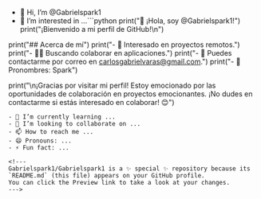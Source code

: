 - 👋 Hi, I’m @Gabrielspark1
- 👀 I’m interested in ...```python
print("👋 ¡Hola, soy @Gabrielspark1!")
print("¡Bienvenido a mi perfil de GitHub!\n")

print("## Acerca de mí")
print("- 👀 Interesado en proyectos remotos.")
print("- 👨‍💻 Buscando colaborar en aplicaciones.")
print("- 📧 Puedes contactarme por correo en carlosgabrielvaras@gmail.com.")
print("- 💬 Pronombres: Spark")

print("\n¡Gracias por visitar mi perfil! Estoy emocionado por las oportunidades de colaboración en proyectos emocionantes. ¡No dudes en contactarme si estás interesado en colaborar! 😊")
```
- 🌱 I’m currently learning ...
- 💞️ I’m looking to collaborate on ...
- 📫 How to reach me ...
- 😄 Pronouns: ...
- ⚡ Fun fact: ...

<!---
Gabrielspark1/Gabrielspark1 is a ✨ special ✨ repository because its `README.md` (this file) appears on your GitHub profile.
You can click the Preview link to take a look at your changes.
--->
